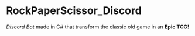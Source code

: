 # RockPaperScissor_Discord
 *Discord Bot* made in C# that transform the classic old game in an **Epic TCG!**

